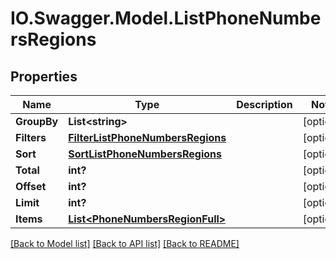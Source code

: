 # IO.Swagger.Model.ListPhoneNumbersRegions
## Properties

Name | Type | Description | Notes
------------ | ------------- | ------------- | -------------
**GroupBy** | **List&lt;string&gt;** |  | [optional] 
**Filters** | [**FilterListPhoneNumbersRegions**](FilterListPhoneNumbersRegions.md) |  | [optional] 
**Sort** | [**SortListPhoneNumbersRegions**](SortListPhoneNumbersRegions.md) |  | [optional] 
**Total** | **int?** |  | [optional] 
**Offset** | **int?** |  | [optional] 
**Limit** | **int?** |  | [optional] 
**Items** | [**List&lt;PhoneNumbersRegionFull&gt;**](PhoneNumbersRegionFull.md) |  | [optional] 

[[Back to Model list]](../README.md#documentation-for-models) [[Back to API list]](../README.md#documentation-for-api-endpoints) [[Back to README]](../README.md)

